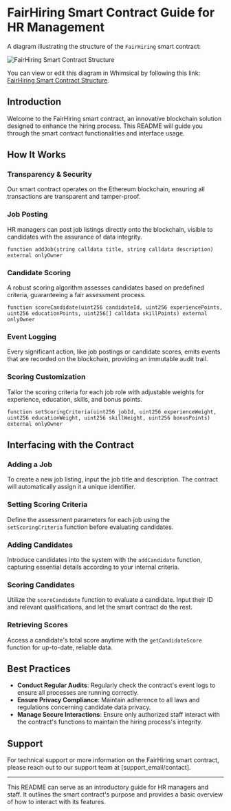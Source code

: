


# FairHiring Smart Contract Guide for HR Management


A diagram illustrating the structure of the `FairHiring` smart contract:

![FairHiring Smart Contract Structure](https://imgr.whimsical.com/thumbnails/CqoQ2MzWUzvoEJZ6o7PQTr/SjLnR7VzmvS6m9FUqevaaz)

You can view or edit this diagram in Whimsical by following this link: [FairHiring Smart Contract Structure](https://whimsical.com/fairhiring-smart-contract-structure-CqoQ2MzWUzvoEJZ6o7PQTr?ref=chatgpt).




## Introduction
Welcome to the FairHiring smart contract, an innovative blockchain solution designed to enhance the hiring process. This README will guide you through the smart contract functionalities and interface usage.

## How It Works

### Transparency & Security
Our smart contract operates on the Ethereum blockchain, ensuring all transactions are transparent and tamper-proof.

### Job Posting
HR managers can post job listings directly onto the blockchain, visible to candidates with the assurance of data integrity.

```solidity
function addJob(string calldata title, string calldata description) external onlyOwner
```

### Candidate Scoring
A robust scoring algorithm assesses candidates based on predefined criteria, guaranteeing a fair assessment process.

```solidity
function scoreCandidate(uint256 candidateId, uint256 experiencePoints, uint256 educationPoints, uint256[] calldata skillPoints) external onlyOwner
```

### Event Logging
Every significant action, like job postings or candidate scores, emits events that are recorded on the blockchain, providing an immutable audit trail.

### Scoring Customization
Tailor the scoring criteria for each job role with adjustable weights for experience, education, skills, and bonus points.

```solidity
function setScoringCriteria(uint256 jobId, uint256 experienceWeight, uint256 educationWeight, uint256 skillWeight, uint256 bonusPoints) external onlyOwner
```

## Interfacing with the Contract

### Adding a Job
To create a new job listing, input the job title and description. The contract will automatically assign it a unique identifier.

### Setting Scoring Criteria
Define the assessment parameters for each job using the `setScoringCriteria` function before evaluating candidates.

### Adding Candidates
Introduce candidates into the system with the `addCandidate` function, capturing essential details according to your internal criteria.

### Scoring Candidates
Utilize the `scoreCandidate` function to evaluate a candidate. Input their ID and relevant qualifications, and let the smart contract do the rest.

### Retrieving Scores
Access a candidate's total score anytime with the `getCandidateScore` function for up-to-date, reliable data.

## Best Practices

- **Conduct Regular Audits**: Regularly check the contract's event logs to ensure all processes are running correctly.
- **Ensure Privacy Compliance**: Maintain adherence to all laws and regulations concerning candidate data privacy.
- **Manage Secure Interactions**: Ensure only authorized staff interact with the contract's functions to maintain the hiring process's integrity.

## Support
For technical support or more information on the FairHiring smart contract, please reach out to our support team at [support_email/contact].

---

This README can serve as an introductory guide for HR managers and staff. It outlines the smart contract's purpose and provides a basic overview of how to interact with its features.
```

